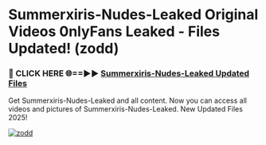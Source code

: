 # Summerxiris-Nudes-Leaked Original Videos 0nlyFans Leaked - Files Updated! (zodd)

<h3>🔴 CLICK HERE 🌐==►► <a href="https://tinyurl.com/5h6xmrr3" rel="nofollow">Summerxiris-Nudes-Leaked Updated Files</a></h3>

Get Summerxiris-Nudes-Leaked and all content. Now you can access all videos and pictures of Summerxiris-Nudes-Leaked. New Updated Files 2025!

[![zodd](https://i.imgur.com/KVD873Z.gif)](https://tinyurl.com/5h6xmrr3)
